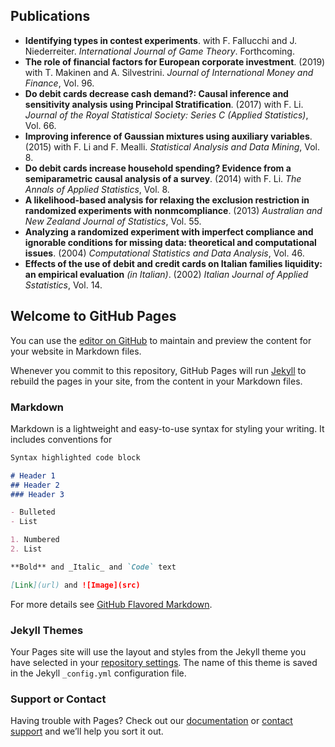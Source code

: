 ## Publications
- **Identifying types in contest experiments**. with F. Fallucchi and J. Niederreiter. _International Journal of Game Theory_. Forthcoming. 
- **The role of financial factors for European corporate investment**. (2019) with T. Makinen and A. Silvestrini. _Journal of International Money and Finance_, Vol. 96.
- **Do debit cards decrease cash demand?: Causal inference and sensitivity analysis using Principal Stratification**. (2017) with F. Li. _Journal of the Royal Statistical Society: Series C (Applied Statistics)_, Vol. 66.
- **Improving inference of Gaussian mixtures using auxiliary variables**. (2015) with F. Li and F. Mealli. _Statistical Analysis and Data Mining_, Vol. 8.
- **Do debit cards increase household spending? Evidence from a semiparametric causal analysis of a survey**. (2014) with F. Li. _The Annals of Applied Statistics_, Vol. 8.
- **A likelihood-based analysis for relaxing the exclusion restriction in randomized experiments with nonmcompliance**. (2013) _Australian and New Zealand Journal of
Statistics_, Vol. 55.
- **Analyzing a randomized experiment with imperfect compliance and ignorable conditions for missing data: theoretical and computational issues**. (2004) _Computational Statistics and Data Analysis_, Vol. 46.
- **Effects of the use of debit and credit cards on Italian families liquidity: an empirical evaluation** _(in Italian)_. (2002) _Italian Journal of Applied Sstatistics_, Vol. 14.


## Welcome to GitHub Pages

You can use the [editor on GitHub](https://github.com/AndreaMercatanti/AndreaMercatanti.github.io/edit/master/index.md) to maintain and preview the content for your website in Markdown files.

Whenever you commit to this repository, GitHub Pages will run [Jekyll](https://jekyllrb.com/) to rebuild the pages in your site, from the content in your Markdown files.

### Markdown

Markdown is a lightweight and easy-to-use syntax for styling your writing. It includes conventions for

```markdown
Syntax highlighted code block

# Header 1
## Header 2
### Header 3

- Bulleted
- List

1. Numbered
2. List

**Bold** and _Italic_ and `Code` text

[Link](url) and ![Image](src)
```

For more details see [GitHub Flavored Markdown](https://guides.github.com/features/mastering-markdown/).

### Jekyll Themes

Your Pages site will use the layout and styles from the Jekyll theme you have selected in your [repository settings](https://github.com/AndreaMercatanti/AndreaMercatanti.github.io/settings). The name of this theme is saved in the Jekyll `_config.yml` configuration file.

### Support or Contact

Having trouble with Pages? Check out our [documentation](https://docs.github.com/categories/github-pages-basics/) or [contact support](https://github.com/contact) and we’ll help you sort it out.
